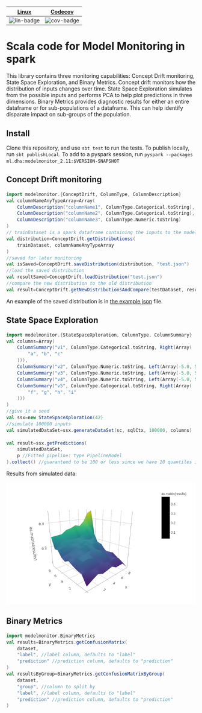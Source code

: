 | [Linux][lin-link] |  [Codecov][cov-link]   |
| :---------------: |  :-------------------: |
| ![lin-badge]      |  ![cov-badge]          |

[lin-badge]: https://travis-ci.com/phillyfan1138/ModelMonitor.svg?branch=master "Travis build status"
[lin-link]:  https://travis-ci.com/phillyfan1138/ModelMonitor "Travis build status"
[cov-badge]: https://codecov.io/gh/phillyfan1138/ModelMonitor/branch/master/graph/badge.svg
[cov-link]:  https://codecov.io/gh/phillyfan1138/ModelMonitor

# Scala code for Model Monitoring in spark

This library contains three monitoring capabilities: Concept Drift monitoring, State Space Exploration, and Binary Metrics.  Concept drift monitors how the distribution of inputs changes over time.  State Space Exploration simulates from the possible inputs and performs PCA to help plot predictions in three dimensions.  Binary Metrics provides diagnostic results for either an entire dataframe or for sub-populations of a dataframe.  This can help identify disparate impact on sub-groups of the population.

## Install

Clone this repository, and use `sbt test` to run the tests.  To publish locally, run `sbt publishLocal`.  To add to a pyspark session, run `pyspark --packages ml.dhs:modelmonitor_2.11:$VERSION-SNAPSHOT`

## Concept Drift monitoring

```scala
import modelmonitor.{ConceptDrift, ColumnType, ColumnDescription}
val columnNameAnyTypeArray=Array(
    ColumnDescription("columnName1", ColumnType.Categorical.toString),
    ColumnDescription("columnName2", ColumnType.Categorical.toString),
    ColumnDescription("columnName3", ColumnType.Numeric.toString)
)
// trainDataset is a spark dataframe containing the inputs to the model
val distribution=ConceptDrift.getDistributionss(
    trainDataset, columnNameAnyTypeArray
)
//saved for later monitoring
val isSaved=ConceptDrift.saveDistribution(distribution, "test.json")
//load the saved distribution
val resultSaved=ConceptDrift.loadDistribution("test.json")
//compare the new distribution to the old distribution
val result=ConceptDrift.getNewDistributionsAndCompare(testDataset, resultSaved)
```

An example of the saved distribution is in [the example json](./docs/example.json) file.

## State Space Exploration

```scala
import modelmonitor.{StateSpaceXploration, ColumnType, ColumnSummary}
val columns=Array(
    ColumnSummary("v1", ColumnType.Categorical.toString, Right(Array(
        "a", "b", "c"
    ))),
    ColumnSummary("v2", ColumnType.Numeric.toString, Left(Array(-5.0, 5.0))),
    ColumnSummary("v3", ColumnType.Numeric.toString, Left(Array(-5.0, 5.0))),
    ColumnSummary("v4", ColumnType.Numeric.toString, Left(Array(-5.0, 5.0))),
    ColumnSummary("v5", ColumnType.Categorical.toString, Right(Array(
        "f", "g", "h", "i"
    )))
)
//give it a seed
val ssx=new StateSpaceXploration(42)
//simulate 100000 inputs
val simulatedDataSet=ssx.generateDataSet(sc, sqlCtx, 100000, columns)

val result=ssx.getPredictions(
    simulatedDataSet,
    p //Fitted pipeline: type PipelineModel
).collect() //guaranteed to be 100 or less since we have 10 quantiles in two dimensions
```

Results from simulated data:

![Surface Plot](./docs/surface.png)

## Binary Metrics

```scala
import modelmonitor.BinaryMetrics
val results=BinaryMetrics.getConfusionMatrix(
    dataset,
    "label", //label column, defaults to "label"
    "prediction" //prediction column, defaults to "prediction"
)
val resultsByGroup=BinaryMetrics.getConfusionMatrixByGroup(
    dataset, 
    "group", //column to split by
    "label", //label column, defaults to "label"
    "prediction" //prediction column, defaults to "prediction"
)
```